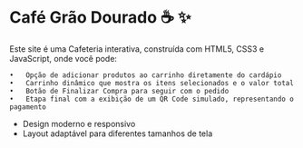 # Café Grão Dourado ☕️ ✨

Este site é uma Cafeteria interativa, construída com HTML5, CSS3 e JavaScript, onde você pode:

	•	Opção de adicionar produtos ao carrinho diretamente do cardápio
	•	Carrinho dinâmico que mostra os itens selecionados e o valor total
	•	Botão de Finalizar Compra para seguir com o pedido
	•	Etapa final com a exibição de um QR Code simulado, representando o pagamento
  
- Design moderno e responsivo
- Layout adaptável para diferentes tamanhos de tela




